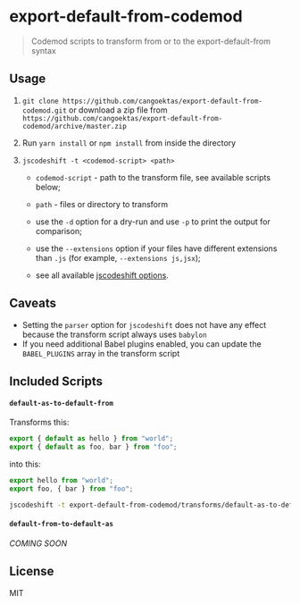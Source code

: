 # export-default-from-codemod

> Codemod scripts to transform from or to the export-default-from syntax

## Usage

1.  `git clone https://github.com/cangoektas/export-default-from-codemod.git` or download a zip file from `https://github.com/cangoektas/export-default-from-codemod/archive/master.zip`
2.  Run `yarn install` or `npm install` from inside the directory
3.  `jscodeshift -t <codemod-script> <path>`

    * `codemod-script` - path to the transform file, see available scripts below;
    * `path` - files or directory to transform
    * use the `-d` option for a dry-run and use `-p` to print the output for comparison;

    * use the `--extensions` option if your files have different extensions than `.js` (for example, `--extensions js,jsx`);
    * see all available [jscodeshift options](https://github.com/facebook/jscodeshift#usage-cli).

## Caveats

* Setting the `parser` option for `jscodeshift` does not have any effect because the transform script always uses `babylon`
* If you need additional Babel plugins enabled, you can update the `BABEL_PLUGINS` array in the transform script

## Included Scripts

#### `default-as-to-default-from`

Transforms this:

```js
export { default as hello } from "world";
export { default as foo, bar } from "foo";
```

into this:

```js
export hello from "world";
export foo, { bar } from "foo";
```

```sh
jscodeshift -t export-default-from-codemod/transforms/default-as-to-default-from.js <path>
```

#### `default-from-to-default-as`

_COMING SOON_

## License

MIT
